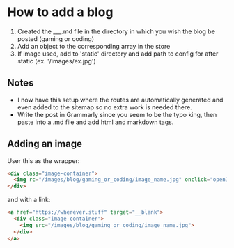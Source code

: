 # How to add a blog

1. Created the \_\_\_.md file in the directory in which you wish the blog be posted (gaming or coding)
2. Add an object to the corresponding array in the store
3. If image used, add to 'static' directory and add path to config for after static (ex. '/images/ex.jpg')

## Notes
- I now have this setup where the routes are automatically generated and even added to the sitemap so no extra work is needed there.
- Write the post in Grammarly since you seem to be the typo king, then paste into a .md file and add html and markdown tags.

## Adding an image

User this as the wrapper:
```html
<div class="image-container">
  <img rc="/images/blog/gaming_or_coding/image_name.jpg" onclick="openImage('/images/blog/gaming_or_coding/image_name.jpg')">
</div>
```

and with a link:
```html
<a href="https://wherever.stuff" target="__blank">
  <div class="image-container">
    <img src="/images/blog/gaming_or_coding/image_name.jpg">
  </div>
</a>
```
